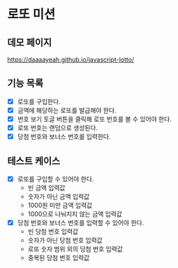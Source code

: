 # 로또 미션

## 데모 페이지

https://daaaayeah.github.io/javascript-lotto/

## 기능 목록

- [x] 로또를 구입한다.
- [x] 금액에 해당하는 로또를 발급해야 한다.
- [x] 번호 보기 토글 버튼을 클릭해 로또 번호를 볼 수 있어야 한다.
- [x] 로또 번호는 랜덤으로 생성된다.
- [x] 당첨 번호와 보너스 번호를 입력한다.

## 테스트 케이스

- [x] 로또를 구입할 수 있어야 한다.
  - 빈 금액 입력값
  - 숫자가 아닌 금액 입력값
  - 1000원 미만 금액 입력값
  - 1000으로 나눠지지 않는 금액 입력값
- [x] 당첨 번호와 보너스 번호를 입력할 수 있어야 한다.
  - 빈 당첨 번호 입력값
  - 숫자가 아닌 당첨 번호 입력값
  - 로또 숫자 범위 외의 당첨 번호 입력값
  - 중복된 당첨 번호 입력값
